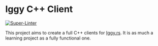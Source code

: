 # Iggy C++ Client

[![Super-Linter](https://github.com/iggy-rs/iggy-cpp-client/actions/workflows/ci/badge.svg)](https://github.com/marketplace/actions/super-linter)

This project aims to create a full C++ clients for [Iggy.rs](https://iggy.rs). It is as much a learning project as a fully functional one.

